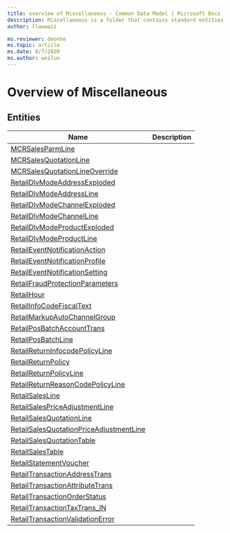 ```yaml
---
title: overview of Miscellaneous - Common Data Model | Microsoft Docs
description: Miscellaneous is a folder that contains standard entities related to the Common Data Model.
author: llawwaii

ms.reviewer: deonhe
ms.topic: article
ms.date: 8/7/2020
ms.author: weiluo
---
```


# Overview of Miscellaneous


## Entities

|Name|Description|
|---|---|
|[MCRSalesParmLine](MCRSalesParmLine.md)||
|[MCRSalesQuotationLine](MCRSalesQuotationLine.md)||
|[MCRSalesQuotationLineOverride](MCRSalesQuotationLineOverride.md)||
|[RetailDlvModeAddressExploded](RetailDlvModeAddressExploded.md)||
|[RetailDlvModeAddressLine](RetailDlvModeAddressLine.md)||
|[RetailDlvModeChannelExploded](RetailDlvModeChannelExploded.md)||
|[RetailDlvModeChannelLine](RetailDlvModeChannelLine.md)||
|[RetailDlvModeProductExploded](RetailDlvModeProductExploded.md)||
|[RetailDlvModeProductLine](RetailDlvModeProductLine.md)||
|[RetailEventNotificationAction](RetailEventNotificationAction.md)||
|[RetailEventNotificationProfile](RetailEventNotificationProfile.md)||
|[RetailEventNotificationSetting](RetailEventNotificationSetting.md)||
|[RetailFraudProtectionParameters](RetailFraudProtectionParameters.md)||
|[RetailHour](RetailHour.md)||
|[RetailInfoCodeFiscalText](RetailInfoCodeFiscalText.md)||
|[RetailMarkupAutoChannelGroup](RetailMarkupAutoChannelGroup.md)||
|[RetailPosBatchAccountTrans](RetailPosBatchAccountTrans.md)||
|[RetailPosBatchLine](RetailPosBatchLine.md)||
|[RetailReturnInfocodePolicyLine](RetailReturnInfocodePolicyLine.md)||
|[RetailReturnPolicy](RetailReturnPolicy.md)||
|[RetailReturnPolicyLine](RetailReturnPolicyLine.md)||
|[RetailReturnReasonCodePolicyLine](RetailReturnReasonCodePolicyLine.md)||
|[RetailSalesLine](RetailSalesLine.md)||
|[RetailSalesPriceAdjustmentLine](RetailSalesPriceAdjustmentLine.md)||
|[RetailSalesQuotationLine](RetailSalesQuotationLine.md)||
|[RetailSalesQuotationPriceAdjustmentLine](RetailSalesQuotationPriceAdjustmentLine.md)||
|[RetailSalesQuotationTable](RetailSalesQuotationTable.md)||
|[RetailSalesTable](RetailSalesTable.md)||
|[RetailStatementVoucher](RetailStatementVoucher.md)||
|[RetailTransactionAddressTrans](RetailTransactionAddressTrans.md)||
|[RetailTransactionAttributeTrans](RetailTransactionAttributeTrans.md)||
|[RetailTransactionOrderStatus](RetailTransactionOrderStatus.md)||
|[RetailTransactionTaxTrans_IN](RetailTransactionTaxTrans_IN.md)||
|[RetailTransactionValidationError](RetailTransactionValidationError.md)||
